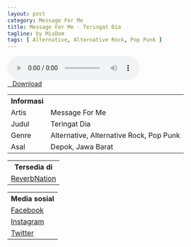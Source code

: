 ```yaml
---
layout: post
category: Message For Me
title: Message For Me - Teringat Dia
tagline: by MixDom
tags: [ Alternative, Alternative Rock, Pop Punk ]
---
```


<audio class='js-player' style="--plyr-color-main: #212121;" controls>
<source src="https://drive.google.com/uc?authuser=0&id=1Hy-lO_QETov25TyTe1Hl-L670cEZkJw_&export=download" type="audio/mp3">
</audio>

<!--more-->

<div class="post-button text-center">
<a target="_blank" class="btn" href="https://drive.google.com/uc?authuser=0&id=1Hy-lO_QETov25TyTe1Hl-L670cEZkJw_&export=download">
<i class="fa fa-caret-down" aria-hidden="true"></i>&nbsp; &nbsp;Download
</a>
</div>

<table>
<tr>
<th>Informasi</th>
<th></th>
</tr>
<tr>
<td>Artis</td>
<td>Message For Me</td>
</tr>
<tr>
<td>Judul</td>
<td>Teringat Dia</td>
</tr>
<tr>
<td>Genre</td>
<td>Alternative, Alternative Rock, Pop Punk</td>
</tr>
<tr>
<td>Asal</td>
<td>Depok, Jawa Barat</td>
</tr>
</table>

<table>
<tr>
<th>Tersedia di</th>
</tr>
<tr>
<td><a href="https://www.reverbnation.com/messageformeband" target="_blank">ReverbNation</a></td>
</tr>
</table>

<table>
<tr>
<th>Media sosial</th>
</tr>
<tr>
<td><a href="https://facebook.com/people/Message-For-Me/100063566927379/" target="_blank">Facebook</a></td>
</tr>
<tr>
<td><a href="https://www.instagram.com/messageforme_/" target="_blank">Instagram</a></td>
</tr>
<tr>
<td><a href="https://twitter.com/message_for_me" target="_blank">Twitter</a></td>
</tr>
</table>
